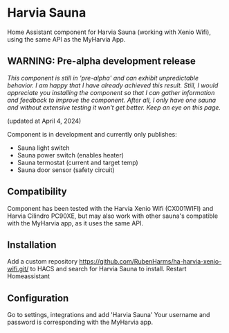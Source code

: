 # Harvia Sauna

Home Assistant component for Harvia Sauna (working with Xenio Wifi), using the same API as the MyHarvia App.


## WARNING: Pre-alpha development release

*This component is still in 'pre-alpha' and can exhibit unpredictable behavior. I am happy that I have already achieved this result. Still, I would appreciate you installing the component so that I can gather information and feedback to improve the component. After all, I only have one sauna and without extensive testing it won't get better.  Keep an eye on this page.* 

(updated at April 4, 2024)

Component is in development and currently only publishes:

- Sauna light switch
- Sauna power switch (enables heater)
- Sauna termostat (current and target temp)
- Sauna door sensor (safety circuit)


## Compatibility
Component has been tested with the Harvia Xenio Wifi (CX001WIFI) and Harvia Cilindro PC90XE, but may also work with other sauna's compatible with the MyHarvia app, as it uses the same API.

## Installation

Add a custom repository https://github.com/RubenHarms/ha-harvia-xenio-wifi.git/ to HACS and search for Harvia Sauna to install.
Restart Homeassistant 

## Configuration

Go to settings, integrations and add 'Harvia Sauna'
Your username and password is corresponding with the MyHarvia app.

<!-- ## Limitations

- You dont't get any message when the door of your sauna is open and you can't start the heater.  -->

<!--
## Known issues

- Connection interruption ensures that no new sauna updates are received as no 'reconnect' mechanism has yet been created for web sockets. You need to restart HA in order to reset the component. -->

<!-- 
## Road map (short term)

For version 0.0.7: 

- Creating reconnection machanism

Please do! Open a Pull Request with your improvements. -->
